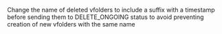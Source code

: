Change the name of deleted vfolders to include a suffix with a timestamp before sending them to DELETE_ONGOING status to avoid preventing creation of new vfolders with the same name
